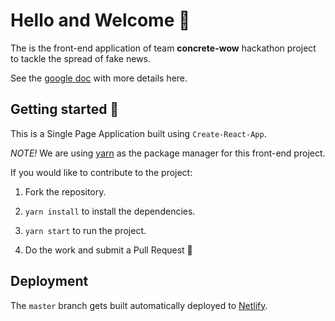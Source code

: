 # Hello and Welcome 👋

The is the front-end application of team **concrete-wow** hackathon project to tackle the spread of fake news.

See the [google doc](https://docs.google.com/document/d/1RzG9NUmQIT5TneyY1U26N6gknugWee_j45mAPqJO1oY/edit) with more details here.

## Getting started 💪

This is a Single Page Application built using `Create-React-App`.

*NOTE!* We are using [yarn](https://yarnpkg.com/en/) as the package manager for this front-end project.

If you would like to contribute to the project:

1. Fork the repository.

2. `yarn install` to install the dependencies.

3. `yarn start` to run the project.

4. Do the work and submit a Pull Request 🎉

## Deployment

The `master` branch gets built automatically deployed to [Netlify](https://competent-blackwell-613cf6.netlify.app/).
